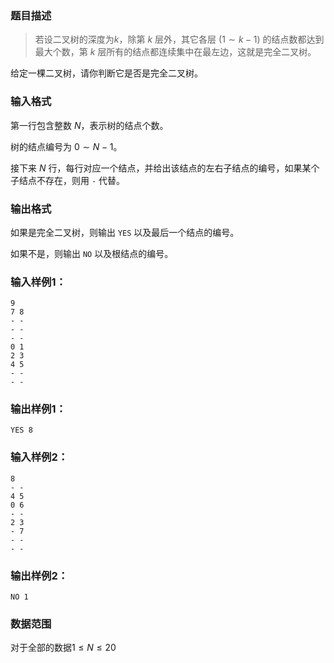 ### 题目描述

> 若设二叉树的深度为$k$，除第 $k$ 层外，其它各层 ($1 \sim k-1$) 的结点数都达到最大个数，第 $k$ 层所有的结点都连续集中在最左边，这就是完全二叉树。


给定一棵二叉树，请你判断它是否是完全二叉树。

### 输入格式
第一行包含整数 $N$，表示树的结点个数。

树的结点编号为 $0 \sim N−1$。

接下来 $N$ 行，每行对应一个结点，并给出该结点的左右子结点的编号，如果某个子结点不存在，则用 `-` 代替。

### 输出格式
如果是完全二叉树，则输出 `YES` 以及最后一个结点的编号。

如果不是，则输出 `NO` 以及根结点的编号。

### 输入样例1：
```
9
7 8
- -
- -
- -
0 1
2 3
4 5
- -
- -
```
### 输出样例1：
```
YES 8
```
### 输入样例2：
```
8
- -
4 5
0 6
- -
2 3
- 7
- -
- -
```
### 输出样例2：
```
NO 1
```
### 数据范围
对于全部的数据$1 \leq N \leq 20$